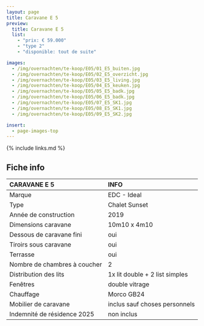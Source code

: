 ```yaml
---
layout: page
title: Caravane E 5
preview:
  title: Caravane E 5
  list:
    - "prix: € 59.000"
    - "type 2"
    - "disponible: tout de suite"

images:
  - /img/overnachten/te-koop/E05/01_E5_buiten.jpg
  - /img/overnachten/te-koop/E05/02_E5_overzicht.jpg
  - /img/overnachten/te-koop/E05/03_E5_living.jpg
  - /img/overnachten/te-koop/E05/04_E5_keuken.jpg
  - /img/overnachten/te-koop/E05/05_E5_badk.jpg
  - /img/overnachten/te-koop/E05/06_E5_badk.jpg
  - /img/overnachten/te-koop/E05/07_E5_SK1.jpg
  - /img/overnachten/te-koop/E05/08_E5_SK1.jpg
  - /img/overnachten/te-koop/E05/09_E5_SK2.jpg

insert:
  - page-images-top
---
```


{% include links.md %}

## Fiche info

| CARAVANE E 5                 | INFO                           |
| :--------------------------- | :----------------------------- |
| Marque                       | EDC - Ideal                    |
| Type                         | Chalet Sunset                  |
| Année de construction        | 2019                           |
| Dimensions caravane          | 10m10 x 4m10                   |
| Dessous de caravane fini     | oui                            |
| Tiroirs sous caravane        | oui                            |
| Terrasse                     | oui                            |
| Nombre de chambres à coucher | 2                              |
| Distribution des lits        | 1x lit double + 2 list simples |
| Fenêtres                     | double vitrage                 |
| Chauffage                    | Morco GB24                     |
| Mobilier de caravane         | inclus sauf choses personnels  |
| Indemnité de résidence 2025  | non inclus                     |
